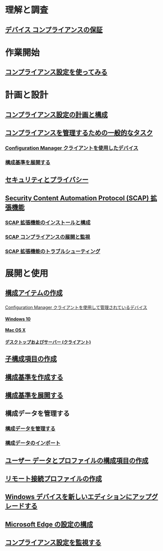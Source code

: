 # 理解と調査
## [デバイス コンプライアンスの保証](understand/ensure-device-compliance.md)

# 作業開始
## [コンプライアンス設定を使ってみる](get-started/get-started-with-compliance-settings.md)

# 計画と設計
## [コンプライアンス設定の計画と構成](plan-design/plan-for-and-configure-compliance-settings.md)
## [コンプライアンスを管理するための一般的なタスク](plan-design/common-tasks-for-managing-compliance.md)
### [Configuration Manager クライアントを使用したデバイス](plan-design/common-tasks-for-managing-compliance-on-devices-with-the-client.md)
### [構成基準を展開する](plan-design/common-tasks-for-creating-and-deploying-configuration-baselines.md)
## [セキュリティとプライバシー](plan-design/security-and-privacy-for-compliance-settings.md)

## [Security Content Automation Protocol (SCAP) 拡張機能](plan-design/scap/about-scap.md)
### [SCAP 拡張機能のインストールと構成](plan-design/scap/install-configure-scap.md)
### [SCAP コンプライアンスの展開と監視](plan-design/scap/deploy-monitor-export.md)
### [SCAP 拡張機能のトラブルシューティング](plan-design/scap/troubleshooting-scap.md)

# 展開と使用

## [構成アイテムの作成](deploy-use/create-configuration-items.md)
### 
  [Configuration Manager クライアントを使用して管理されているデバイス](deploy-use/configuration-items-for-devices-managed-with-the-client.md)
#### [Windows 10](deploy-use/create-configuration-items-for-windows-10-devices-managed-with-the-client.md)
#### [Mac OS X](deploy-use/create-configuration-items-for-mac-os-x-devices-managed-with-the-client.md)
#### [ デスクトップおよびサーバー (クライアント)](deploy-use/create-custom-configuration-items-for-windows-desktop-and-server-computers-managed-with-the-client.md)
## [子構成項目の作成](deploy-use/create-child-configuration-items.md)

## [構成基準を作成する](deploy-use/create-configuration-baselines.md)
## [構成基準を展開する](deploy-use/deploy-configuration-baselines.md)

## 構成データを管理する
### [構成データを管理する](deploy-use/management-tasks-for-configuration-data.md)
### [構成データのインポート](deploy-use/import-configuration-data.md)

## [ユーザー データとプロファイルの構成項目の作成](deploy-use/create-user-data-and-profiles-configuration-items.md)
## [リモート接続プロファイルの作成](deploy-use/create-remote-connection-profiles.md)
## [Windows デバイスを新しいエディションにアップグレードする](deploy-use/upgrade-windows-version.md)
## [Microsoft Edge の設定の構成](deploy-use/browser-profiles.md)
## [コンプライアンス設定を監視する](deploy-use/monitor-compliance-settings.md)
